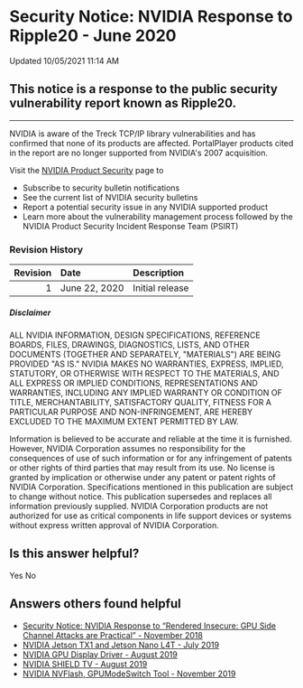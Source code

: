 

Security Notice: NVIDIA Response to Ripple20 - June 2020
========================================================




 Updated 10/05/2021 11:14 AM



This notice is a response to the public security vulnerability report known as Ripple20.
----------------------------------------------------------------------------------------

 



---





NVIDIA is aware of the Treck TCP/IP library vulnerabilities and has confirmed that none of its products are affected. PortalPlayer products cited in the report are no longer supported from NVIDIA's 2007 acquisition. 
 

Visit the [NVIDIA Product Security](https://www.nvidia.com/security) page to


* Subscribe to security bulletin notifications
* See the current list of NVIDIA security bulletins
* Report a potential security issue in any NVIDIA supported product
* Learn more about the vulnerability management process followed by the NVIDIA Product Security Incident Response Team (PSIRT)



 

### Revision History


| Revision | Date | Description |
|-----------:|:--------------|:----------------|
| 1 | June 22, 2020 | Initial release |

 
 
 
 

##### Disclaimer


ALL NVIDIA INFORMATION, DESIGN SPECIFICATIONS, REFERENCE BOARDS, FILES, DRAWINGS, DIAGNOSTICS, LISTS, AND OTHER DOCUMENTS (TOGETHER AND SEPARATELY, "MATERIALS") ARE BEING PROVIDED "AS IS." NVIDIA MAKES NO WARRANTIES, EXPRESS, IMPLIED, STATUTORY, OR OTHERWISE WITH RESPECT TO THE MATERIALS, AND ALL EXPRESS OR IMPLIED CONDITIONS, REPRESENTATIONS AND WARRANTIES, INCLUDING ANY IMPLIED WARRANTY OR CONDITION OF TITLE, MERCHANTABILITY, SATISFACTORY QUALITY, FITNESS FOR A PARTICULAR PURPOSE AND NON-INFRINGEMENT, ARE HEREBY EXCLUDED TO THE MAXIMUM EXTENT PERMITTED BY LAW.


Information is believed to be accurate and reliable at the time it is furnished. However, NVIDIA Corporation assumes no responsibility for the consequences of use of such information or for any infringement of patents or other rights of third parties that may result from its use. No license is granted by implication or otherwise under any patent or patent rights of NVIDIA Corporation. Specifications mentioned in this publication are subject to change without notice. This publication supersedes and replaces all information previously supplied. NVIDIA Corporation products are not authorized for use as critical components in life support devices or systems without express written approval of NVIDIA Corporation.











Is this answer helpful?
-----------------------



Yes
No







Answers others found helpful
----------------------------


* [Security Notice: NVIDIA Response to “Rendered Insecure: GPU Side Channel Attacks are Practical” - November 2018](/app/answers/detail/a_id/4738/related/1)
* [ NVIDIA Jetson TX1 and Jetson Nano L4T - July 2019](/app/answers/detail/a_id/4835/related/1)
* [ NVIDIA GPU Display Driver - August 2019](/app/answers/detail/a_id/4841/related/1)
* [ NVIDIA SHIELD TV - August 2019](/app/answers/detail/a_id/4804/related/1)
* [ NVIDIA NVFlash, GPUModeSwitch Tool - November 2019](/app/answers/detail/a_id/4928/related/1)








